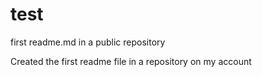 # test
first readme.md in a public repository

Created the first readme file in a repository on my account
